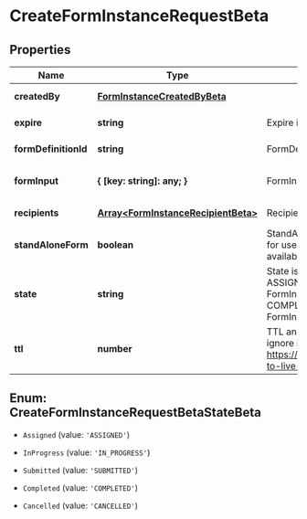 # CreateFormInstanceRequestBeta

## Properties

Name | Type | Description | Notes
------------ | ------------- | ------------- | -------------
**createdBy** | [**FormInstanceCreatedByBeta**](FormInstanceCreatedByBeta.md) |  | [default to undefined]
**expire** | **string** | Expire is required | [default to undefined]
**formDefinitionId** | **string** | FormDefinitionID is the id of the form definition that created this form | [default to undefined]
**formInput** | **{ [key: string]: any; }** | FormInput is an object of form input labels to value | [optional] [default to undefined]
**recipients** | [**Array&lt;FormInstanceRecipientBeta&gt;**](FormInstanceRecipientBeta.md) | Recipients is required | [default to undefined]
**standAloneForm** | **boolean** | StandAloneForm is a boolean flag to indicate if this form should be available for users to complete via the standalone form UI or should this only be available to be completed by as an embedded form | [optional] [default to false]
**state** | **string** | State is required, if not present initial state is FormInstanceStateAssigned ASSIGNED FormInstanceStateAssigned IN_PROGRESS FormInstanceStateInProgress SUBMITTED FormInstanceStateSubmitted COMPLETED FormInstanceStateCompleted CANCELLED FormInstanceStateCancelled | [optional] [default to undefined]
**ttl** | **number** | TTL an epoch timestamp in seconds, it most be in seconds or dynamodb will ignore it SEE: https://docs.aws.amazon.com/amazondynamodb/latest/developerguide/time-to-live-ttl-before-you-start.html | [optional] [default to undefined]



## Enum: CreateFormInstanceRequestBetaStateBeta


* `Assigned` (value: `'ASSIGNED'`)

* `InProgress` (value: `'IN_PROGRESS'`)

* `Submitted` (value: `'SUBMITTED'`)

* `Completed` (value: `'COMPLETED'`)

* `Cancelled` (value: `'CANCELLED'`)



